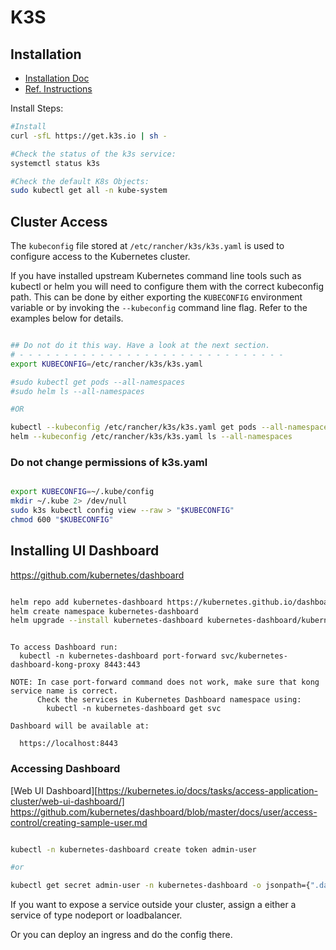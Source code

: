 # K3S

## Installation

- [Installation Doc](https://docs.k3s.io/installation)
- [Ref. Instructions](https://www.digitalocean.com/community/tutorials/how-to-setup-k3s-kubernetes-cluster-on-ubuntu)

Install Steps:

```bash
#Install
curl -sfL https://get.k3s.io | sh -

#Check the status of the k3s service:
systemctl status k3s

#Check the default K8s Objects:
sudo kubectl get all -n kube-system

```

## Cluster Access 

The `kubeconfig` file stored at `/etc/rancher/k3s/k3s.yaml` is used to configure access to the Kubernetes cluster. 

If you have installed upstream Kubernetes command line tools such as kubectl or helm you will need to configure them with the correct kubeconfig path. This can be done by either exporting the `KUBECONFIG` environment variable or by invoking the `--kubeconfig` command line flag. Refer to the examples below for details.


 ```bash

## Do not do it this way. Have a look at the next section.
# - - - - - - - - - - - - - - - - - - - - - - - - - - - - - -
export KUBECONFIG=/etc/rancher/k3s/k3s.yaml

#sudo kubectl get pods --all-namespaces
#sudo helm ls --all-namespaces

#OR

kubectl --kubeconfig /etc/rancher/k3s/k3s.yaml get pods --all-namespaces
helm --kubeconfig /etc/rancher/k3s/k3s.yaml ls --all-namespaces

```

### Do not change permissions of k3s.yaml

```bash

export KUBECONFIG=~/.kube/config
mkdir ~/.kube 2> /dev/null
sudo k3s kubectl config view --raw > "$KUBECONFIG"
chmod 600 "$KUBECONFIG"

```

## Installing UI Dashboard 

https://github.com/kubernetes/dashboard


```bash

helm repo add kubernetes-dashboard https://kubernetes.github.io/dashboard/
helm create namespace kubernetes-dashboard
helm upgrade --install kubernetes-dashboard kubernetes-dashboard/kubernetes-dashboard --namespace kubernetes-dashboard

```

```text

To access Dashboard run:
  kubectl -n kubernetes-dashboard port-forward svc/kubernetes-dashboard-kong-proxy 8443:443

NOTE: In case port-forward command does not work, make sure that kong service name is correct.
      Check the services in Kubernetes Dashboard namespace using:
        kubectl -n kubernetes-dashboard get svc

Dashboard will be available at:
  
  https://localhost:8443

```

### Accessing Dashboard 

[Web UI Dashboard][https://kubernetes.io/docs/tasks/access-application-cluster/web-ui-dashboard/]
https://github.com/kubernetes/dashboard/blob/master/docs/user/access-control/creating-sample-user.md

```bash

kubectl -n kubernetes-dashboard create token admin-user

#or

kubectl get secret admin-user -n kubernetes-dashboard -o jsonpath={".data.token"} | base64 -d 

```

If you want to expose a service outside your cluster, assign a either a service of type nodeport or loadbalancer. 

Or you can deploy an ingress and do the config there. 